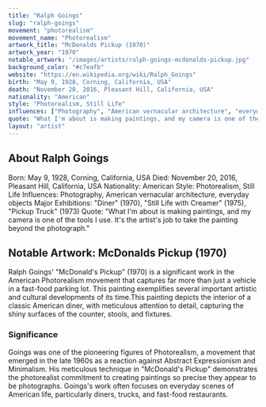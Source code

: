 ```yaml
---
title: "Ralph Goings"
slug: "ralph-goings"
movement: "photorealism"
movement_name: "Photorealism"
artwork_title: "McDonalds Pickup (1970)"
artwork_year: "1970"
notable_artwork: "/images/artists/ralph-goings-mcdonalds-pickup.jpg"
background_color: "#c7eafb"
website: "https://en.wikipedia.org/wiki/Ralph_Goings"
birth: "May 9, 1928, Corning, California, USA"
death: "November 20, 2016, Pleasant Hill, California, USA"
nationality: "American"
style: "Photorealism, Still Life"
influences: ["Photography", "American vernacular architecture", "everyday objects"]
quote: "What I'm about is making paintings, and my camera is one of the tools I use. It's the artist's job to take the painting beyond the photograph."
layout: "artist"
---
```


## About Ralph Goings

Born: May 9, 1928, Corning, California, USA Died: November 20, 2016, Pleasant Hill, California, USA Nationality: American Style: Photorealism, Still Life Influences: Photography, American vernacular architecture, everyday objects Major Exhibitions: "Diner" (1970), "Still Life with Creamer" (1975), "Pickup Truck" (1973) Quote: "What I'm about is making paintings, and my camera is one of the tools I use. It's the artist's job to take the painting beyond the photograph."

## Notable Artwork: McDonalds Pickup (1970)

Ralph Goings' "McDonald's Pickup" (1970) is a significant work in the American Photorealism movement that captures far more than just a vehicle in a fast-food parking lot. This painting exemplifies several important artistic and cultural developments of its time.This painting depicts the interior of a classic American diner, with meticulous attention to detail, capturing the shiny surfaces of the counter, stools, and fixtures.

### Significance

Goings was one of the pioneering figures of Photorealism, a movement that emerged in the late 1960s as a reaction against Abstract Expressionism and Minimalism. His meticulous technique in "McDonald's Pickup" demonstrates the photorealist commitment to creating paintings so precise they appear to be photographs. Goings's work often focuses on everyday scenes of American life, particularly diners, trucks, and fast-food restaurants.
